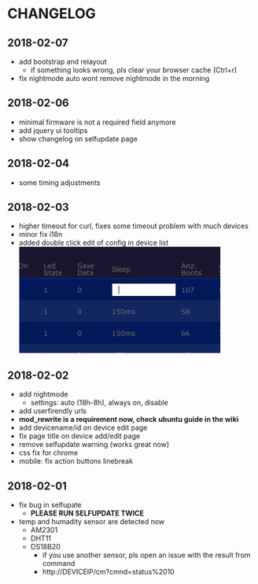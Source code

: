 # CHANGELOG   
   
   
   
## 2018-02-07
- add bootstrap and relayout
   - if something looks wrong, pls clear your browser cache (Ctrl+r)
- fix nightmode auto wont remove nightmode in the morning
   
## 2018-02-06
- minimal firmware is not a required field anymore
- add jquery ui tooltips
- show changelog on selfupdate page

## 2018-02-04
- some timing adjustments

## 2018-02-03
- higher timeout for curl, fixes some timeout problem with much devices   
- minor fix i18n  
- added double click edit of config in device list   
![2018-02-03_1](https://raw.githubusercontent.com/reloxx13/reloxx13.github.io/master/media/sonweb/changelog/2018-02-03_1.PNG)   

## 2018-02-02
- add nightmode   
   - settings: auto (18h-8h), always on, disable   
- add userfirendly urls   
- **mod_rewrite is a requirement now, check ubuntu guide in the wiki**
- add devicename/id on device edit page   
- fix page title on device add/edit page   
- remove selfupdate warning (works great now)
- css fix for chrome
- mobile: fix action buttons linebreak

## 2018-02-01
- fix bug in selfupate
	- **PLEASE RUN SELFUPDATE TWICE**
- temp and humadity sensor are detected now
	- AM2301
	- DHT11
	- DS18B20
		- if you use another sensor, pls open an issue with the result from command 
		- http://DEVICEIP/cm?cmnd=status%2010
